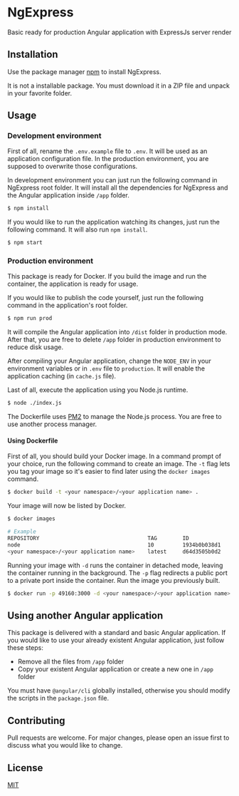 # NgExpress

Basic ready for production Angular application with ExpressJs server render

## Installation

Use the package manager [npm](https://www.npmjs.com/) to install NgExpress.

It is not a installable package. You must download it in a ZIP file and unpack in your favorite folder.

## Usage

### Development environment
First of all, rename the `.env.example` file to `.env`. It will be used as an application configuration file. In the production environment, you are supposed to overwrite those configurations.

In development environment you can just run the following command in NgExpress root folder. It will install all the dependencies for NgExpress and the Angular application inside `/app` folder.

```bash
$ npm install
```

If you would like to run the application watching its changes, just run the following command. It will also run `npm install`.

```bash
$ npm start
```

### Production environment
This package is ready for Docker. If you build the image and run the container, the application is ready for usage.

If you would like to publish the code yourself, just run the following command in the application's root folder.

```bash
$ npm run prod
```

It will compile the Angular application into `/dist` folder in production mode. After that, you are free to delete `/app` folder in production environment to reduce disk usage.

After compiling your Angular application, change the `NODE_ENV` in your environment variables or in `.env` file to `production`. It will enable the application caching (in `cache.js` file).

Last of all, execute the application using you Node.js runtime.

```bash
$ node ./index.js
```

The Dockerfile uses [PM2](http://pm2.keymetrics.io) to manage the Node.js process. You are free to use another process manager.

#### Using Dockerfile

First of all, you should build your Docker image. In a command prompt of your choice, run the following command to create an image. The `-t` flag lets you tag your image so it's easier to find later using the `docker images` command.

```bash
$ docker build -t <your namespace>/<your application name> .
```

Your image will now be listed by Docker.

```bash
$ docker images

# Example
REPOSITORY                                  TAG        ID              CREATED
node                                        10         1934b0b038d1    5 days ago
<your namespace>/<your application name>    latest     d64d3505b0d2    1 minute ago
```

Running your image with `-d` runs the container in detached mode, leaving the container running in the background. The `-p` flag redirects a public port to a private port inside the container. Run the image you previously built.

```bash
$ docker run -p 49160:3000 -d <your namespace>/<your application name>
```

## Using another Angular application
This package is delivered with a standard and basic Angular application. If you would like to use your already existent Angular application, just follow these steps:

- Remove all the files from `/app` folder
- Copy your existent Angular application or create a new one in `/app` folder

You must have `@angular/cli` globally installed, otherwise you should modify the scripts in the `package.json` file.

## Contributing
Pull requests are welcome. For major changes, please open an issue first to discuss what you would like to change.

## License
[MIT](https://choosealicense.com/licenses/mit/)
